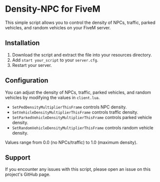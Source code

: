 # Density-NPC for FiveM

This simple script allows you to control the density of NPCs, traffic, parked vehicles, and random vehicles on your FiveM server.

## Installation

1. Download the script and extract the file into your resources directory.
2. Add `start your_script` to your `server.cfg`.
3. Restart your server.

## Configuration

You can adjust the density of NPCs, traffic, parked vehicles, and random vehicles by modifying the values in `client.lua`.

- `SetPedDensityMultiplierThisFrame` controls NPC density.
- `SetVehicleDensityMultiplierThisFrame` controls traffic density.
- `SetParkedVehicleDensityMultiplierThisFrame` controls parked vehicle density.
- `SetRandomVehicleDensityMultiplierThisFrame` controls random vehicle density.

Values range from 0.0 (no NPCs/traffic) to 1.0 (maximum density).

## Support

If you encounter any issues with this script, please open an issue on this project's GitHub page.
